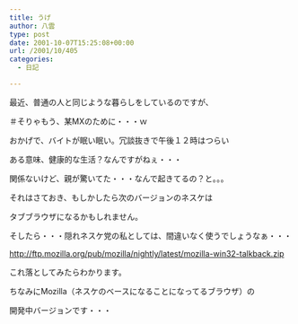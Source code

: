 ```yaml
---
title: うげ
author: 八雲
type: post
date: 2001-10-07T15:25:08+00:00
url: /2001/10/405
categories:
  - 日記

---
```

最近、普通の人と同じような暮らしをしているのですが、
  
＃そりゃもう、某MXのために・・・ｗ
  
おかげで、バイトが眠い眠い。冗談抜きで午後１２時はつらい
  
ある意味、健康的な生活？なんですがねぇ・・・
  
関係ないけど、親が驚いてた・・・なんで起きてるの？と。。。

それはさておき、もしかしたら次のバージョンのネスケは
  
タブブラウザになるかもしれません。
  
そしたら・・・隠れネスケ党の私としては、間違いなく使うでしょうなぁ・・・

http://ftp.mozilla.org/pub/mozilla/nightly/latest/mozilla-win32-talkback.zip

これ落としてみたらわかります。
  
ちなみにMozilla（ネスケのベースになることになってるブラウザ）の
  
開発中バージョンです・・・